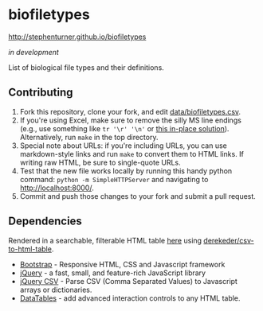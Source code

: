 # biofiletypes

<http://stephenturner.github.io/biofiletypes>

_in development_

List of biological file types and their definitions.

## Contributing

1. Fork this repository, clone your fork, and edit [data/biofiletypes.csv](data/biofiletypes.csv). 
2. If you're using Excel, make sure to remove the silly MS line endings (e.g., use something like `tr '\r' '\n'` or [this in-place solution](https://github.com/stephenturner/devnotes/blob/master/scripts/fixms)). Alternatively, run `make` in the top directory.
3. Special note about URLs: if you're including URLs, you can use markdown-style links and run `make` to convert them to HTML links. If writing raw HTML, be sure to single-quote URLs.
4. Test that the new file works locally by running this handy python command: `python -m SimpleHTTPServer` and navigating to <http://localhost:8000/>.
5. Commit and push those changes to your fork and submit a pull request.

## Dependencies

Rendered in a searchable, filterable HTML table [here](<http://stephenturner.github.io/biofiletypes>) using [derekeder/csv-to-html-table](https://github.com/derekeder/csv-to-html-table).

* [Bootstrap](http://getbootstrap.com/) - Responsive HTML, CSS and Javascript framework
* [jQuery](https://jquery.com/) - a fast, small, and feature-rich JavaScript library
* [jQuery CSV](https://code.google.com/p/jquery-csv/) - Parse CSV (Comma Separated Values) to Javascript arrays or dictionaries.
* [DataTables](http://datatables.net/) - add advanced interaction controls to any HTML table.
